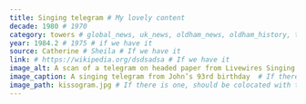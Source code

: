 ```yaml
---
title: Singing telegram # My lovely content
decade: 1980 # 1970
category: towers # global_news, uk_news, oldham_news, oldham_history, towers, surrounding_estate # Always exactly one category
year: 1984.2 # 1975 # if we have it
source: Catherine # Sheila # If we have it
link: # https://wikipedia.org/dsdsadsa # If we have it
image_alt: A scan of a telegram on headed paper from Livewires Singing Telegrams. The telegram reads “Ninety third birthday ode to John Lamb // John Lamb I’ve come to sing to you to celebrate being ninety three today / at the tea dance every week you have life membership / love dancing at Queen Elizabeth Hall on Tuesday / you’ve been on Radio Oldham as the oldest member / of these tea dances so they say // Now John you like the ladies you’ve been dancing here for two years or so / you like photography you’ve albums full of photos I hear / of all kinds of transport over many a year / the management and staff and dancers have setn [sic] me here / to wish happy birthday to you / to wish happy birthday to you”. At the bottom of the scan, there are typed labels reading FEBRUARY 1984. The telegram is backed on pink card.  # If there is one
image_caption: A singing telegram from John’s 93rd birthday  # If there is one
image_path: kissogram.jpg # If there is one, should be colocated with the index.md file in the folder
---
```

